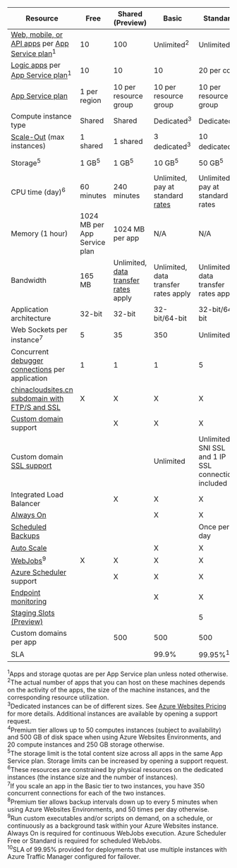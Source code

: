 Resource|Free|Shared (Preview)|Basic|Standard|Premium (Preview)</th>
---|---|---|---|---|---
[Web, mobile, or API apps](/home/features/app-service/) per [App Service plan](web-sites-web-hosting-plan-overview)<sup>1</sup>|10|100|Unlimited<sup>2</sup>|Unlimited<sup>2</sup>|Unlimited<sup>2</sup>
[Logic apps](/home/features/app-service/) per [App Service plan](web-sites-web-hosting-plan-overview)</a><sup>1</sup>|10|10|10|20 per core|20 per core 
[App Service plan](web-sites-web-hosting-plan-overview)|1 per region|10 per resource group|10 per resource group|10 per resource group|10 per resource group
Compute instance type|Shared|Shared|Dedicated<sup>3</sup>|Dedicated<sup>3</sup>|Dedicated<sup>3</sup></p>
[Scale-Out](web-sites-scale) (max instances)|1 shared|1 shared|3 dedicated<sup>3</sup>|10 dedicated<sup>3</sup>|50 dedicated<sup>3,4</sup>
Storage<sup>5</sup>|1 GB<sup>5</sup>|1 GB<sup>5</sup>|10 GB<sup>5</sup>|50 GB<sup>5</sup>|500 GB<sup>4,5</sup></p>
CPU time (day)<sup>6</sup>|60 minutes|240 minutes|Unlimited, pay at standard [rates](web-site#price)</a>|Unlimited, pay at standard rates|Unlimited, pay at standard rates
Memory (1 hour)|1024 MB per App Service plan|1024 MB per app|N/A|N/A|N/A
Bandwidth|165 MB|Unlimited, [data transfer rates](data-transfers) apply|Unlimited, data transfer rates apply|Unlimited, data transfer rates apply|Unlimited, data transfer rates apply
Application architecture|32-bit|32-bit|32-bit/64-bit|32-bit/64-bit|32-bit/64-bit
Web Sockets per instance<sup>7</sup>|5|35|350|Unlimited|Unlimited
Concurrent [debugger connections](web-sites-dotnet-troubleshoot-visual-studio) per application|1|1|1|5|5
[chinacloudsites.cn subdomain with FTP/S and SSL](web-sites-configure-ssl-certificate)|X|X|X|X|X
[Custom domain](web-sites-custom-domain-name) support||X|X|X|X
Custom domain [SSL support](web-sites-configure-ssl-certificate)|||Unlimited|Unlimited, 5 SNI SSL and 1 IP SSL connections included|Unlimited, 5 SNI SSL and 1 IP SSL connections included
Integrated Load Balancer||X|X|X|X
[Always On](web-sites-configure)|||X|X|X
[Scheduled Backups](web-sites-backup)||||Once per day|Once every 5 minutes<sup>8</sup>
[Auto Scale](web-sites-scale)|||X|X|X
[WebJobs](web-sites-create-web-jobs)<sup>9</sup>|X|X|X|X|X
[Azure Scheduler](/home/features/scheduler/) support||X|X|X|X
[Endpoint monitoring](web-sites-monitor)|||X|X|X
[Staging Slots (Preview)](web-sites-staged-publishing)||||5|20
Custom domains per app</a>||500|500|500|500
SLA||<p>|99.9%|99.95%<sup>10</sup>|99.95%<sup>10</sup>

<sup>1</sup>Apps and storage quotas are per App Service plan unless noted otherwise.  
<sup>2</sup>The actual number of apps that you can host on these machines depends on the activity of the apps, the size of the machine instances, and the corresponding resource utilization.  
<sup>3</sup>Dedicated instances can be of different sizes. See [Azure Websites Pricing](/home/features/web-site/#price) for more details. Additional instances are available by opening a support request.  
<sup>4</sup>Premium tier allows up to 50 computes instances (subject to availability) and 500 GB of disk space when using Azure Websites Environments, and 20 compute instances and 250 GB storage otherwise.  
<sup>5</sup>The storage limit is the total content size across all apps in the 
same App Service plan. Storage limits can be increased by opening a support request.  
<sup>6</sup>These resources are constrained by physical resources on the dedicated instances (the instance size and the number of instances).  
<sup>7</sup>If you scale an app in the Basic tier to two instances, you have 350 concurrent connections for each of the two instances.  
<sup>8</sup>Premium tier allows backup intervals down up to every 5 minutes when using Azure Websites Environments, and 50 times per day otherwise.  
<sup>9</sup>Run custom executables and/or scripts on demand, on a schedule, or continuously as a background task within your Azure Websites instance. Always On is required for continuous WebJobs execution. Azure Scheduler Free or Standard is required for scheduled WebJobs.  
<sup>10</sup>SLA of 99.95% provided for deployments that use multiple instances with Azure Traffic Manager configured for failover.  
